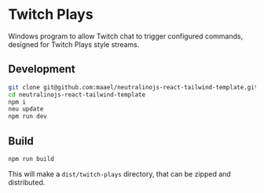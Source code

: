 # Twitch Plays

Windows program to allow Twitch chat to trigger configured commands, designed for Twitch Plays style streams.

## Development

```sh
git clone git@github.com:maael/neutralinojs-react-tailwind-template.git
cd neutralinojs-react-tailwind-template
npm i
neu update
npm run dev
```

## Build

```sh
npm run build
```

This will make a `dist/twitch-plays` directory, that can be zipped and distributed.
